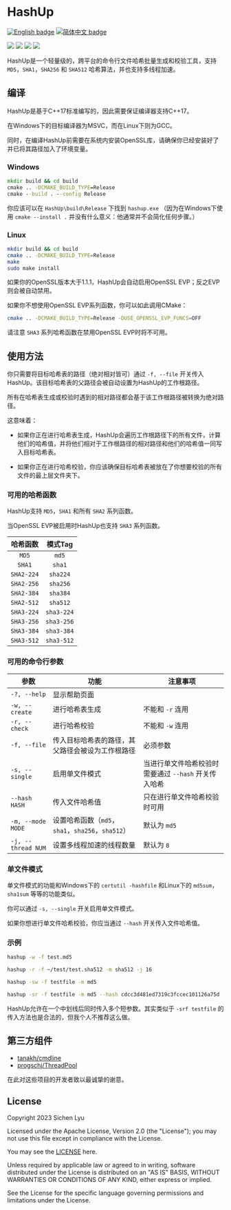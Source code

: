 # HashUp

[![English badge](https://img.shields.io/badge/%E8%8B%B1%E6%96%87-English-blue)](./README.md)
[![简体中文 badge](https://img.shields.io/badge/%E7%AE%80%E4%BD%93%E4%B8%AD%E6%96%87-Simplified%20Chinese-blue)](./README.zh_CN.md)

<img src="https://img.shields.io/github/actions/workflow/status/Ace-Radom/HashUp/CMAKE_LINUX.yml?label=Build%20Linux" /> <img src="https://img.shields.io/github/actions/workflow/status/Ace-Radom/HashUp/CMAKE_WIN.yml?label=Build%20Windows" /> <img src="https://img.shields.io/badge/Platform-Windows&Linux-green" /> <img src="https://img.shields.io/github/license/Ace-Radom/HashUp">

HashUp是一个轻量级的，跨平台的命令行文件哈希批量生成和校验工具，支持 `MD5`，`SHA1`，`SHA256` 和 `SHA512` 哈希算法，并也支持多线程加速。

## 编译

HashUp是基于C++17标准编写的，因此需要保证编译器支持C++17。

在Windows下的目标编译器为MSVC，而在Linux下则为GCC。

同时，在编译HashUp前需要在系统内安装OpenSSL库，请确保你已经安装好了并已将其路径加入了环境变量。

### Windows

```bat
mkdir build && cd build
cmake .. -DCMAKE_BUILD_TYPE=Release
cmake --build . --config Release
```

你应该可以在 `HashUp\build\Release` 下找到 `hashup.exe` （因为在Windows下使用 `cmake --install .` 并没有什么意义：他通常并不会简化任何步骤。）

### Linux

```sh
mkdir build && cd build
cmake .. -DCMAKE_BUILD_TYPE=Release
make
sudo make install
```

如果你的OpenSSL版本大于1.1.1，HashUp会自动启用OpenSSL EVP；反之EVP则会被自动禁用。

如果你不想使用OpenSSL EVP系列函数，你可以如此调用CMake：

```sh
cmake .. -DCMAKE_BUILD_TYPE=Release -DUSE_OPENSSL_EVP_FUNCS=OFF
```

请注意 `SHA3` 系列哈希函数在禁用OpenSSL EVP时将不可用。

## 使用方法

你只需要将目标哈希表的路径（绝对相对皆可）通过 `-f, --file` 开关传入HashUp。该目标哈希表的父路径会被自动设置为HashUp的工作根路径。

所有在哈希表生成或校验时遇到的相对路径都会基于该工作根路径被转换为绝对路径。

这意味着：

- 如果你正在进行哈希表生成，HashUp会遍历工作根路径下的所有文件，计算他们的哈希值，并将他们相对于工作根路径的相对路径和他们的哈希值一同写入目标哈希表。

- 如果你正在进行哈希校验，你应该确保目标哈希表被放在了你想要校验的所有文件的最上层文件夹下。

### 可用的哈希函数

HashUp支持 `MD5`，`SHA1` 和所有 `SHA2` 系列函数。

当OpenSSL EVP被启用时HashUp也支持 `SHA3` 系列函数。

| 哈希函数 | 模式Tag |
| :------: | :-: |
| `MD5` | `md5` |
| `SHA1` | `sha1` |
| `SHA2-224` | `sha224` |
| `SHA2-256` | `sha256` |
| `SHA2-384` | `sha384` |
| `SHA2-512` | `sha512` |
| `SHA3-224` | `sha3-224` |
| `SHA3-256` | `sha3-256` |
| `SHA3-384` | `sha3-384` |
| `SHA3-512` | `sha3-512` |

### 可用的命令行参数

| 参数 | 功能 | 注意事项 |
| ---- | ---- | -------- |
| `-?, --help` | 显示帮助页面 | |
| `-w, --create` | 进行哈希表生成 | 不能和 `-r` 连用 |
| `-r, --check` | 进行哈希校验 | 不能和 `-w` 连用 |
| `-f, --file` | 传入目标哈希表的路径，其父路径会被设为工作根路径 | 必须参数 |
| `-s, --single` | 启用单文件模式 | 当进行单文件哈希校验时需要通过 `--hash` 开关传入哈希 |
| `--hash HASH` | 传入文件哈希值 | 只在进行单文件哈希校验时可用 |
| `-m, --mode MODE` | 设置哈希函数（`md5`，`sha1`，`sha256`，`sha512`）| 默认为 `md5` |
| `-j, --thread NUM` | 设置多线程加速的线程数量 | 默认为 `8` |

### 单文件模式

单文件模式的功能和Windows下的 `certutil -hashfile` 和Linux下的 `md5sum`，`sha1sum` 等等的功能类似。

你可以通过 `-s, --single` 开关启用单文件模式。

如果你想进行单文件哈希校验，你应当通过 `--hash` 开关传入文件哈希值。

### 示例

```sh
hashup -w -f test.md5

hashup -r -f ~/test/test.sha512 -m sha512 -j 16

hashup -sw -f testfile -m md5

hashup -sr -f testfile -m md5 --hash cdcc3d481ed7319c3fccec101126a75d
```

HashUp允许在一个中划线后同时传入多个短参数。其实类似于 `-srf testfile` 的传入方法也是合法的，但我个人不推荐这么做。

## 第三方组件

- [tanakh/cmdline](https://github.com/tanakh/cmdline)
- [progschj/ThreadPool](https://github.com/progschj/ThreadPool)

在此对这些项目的开发者致以最诚挚的谢意。

## License

Copyright 2023 Sichen Lyu

Licensed under the Apache License, Version 2.0 (the "License"); you may not use this file except in compliance with the License.

You may see the [LICENSE](./LICENSE) here.

Unless required by applicable law or agreed to in writing, software distributed under the License is distributed on an "AS IS" BASIS, WITHOUT WARRANTIES OR CONDITIONS OF ANY KIND, either express or implied.

See the License for the specific language governing permissions and limitations under the License.

